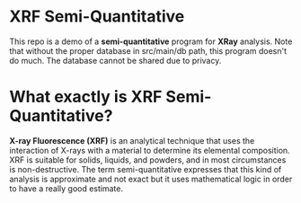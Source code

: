 # XRF Semi-Quantitative

This repo is a demo of a **semi-quantitative** program for **XRay** analysis. Note that without the proper database in
src/main/db path, this program doesn't do much. The database cannot be shared due to privacy.

# What exactly is XRF Semi-Quantitative?

**X-ray Fluorescence (XRF)** is an analytical technique that uses the interaction of X-rays with a material to determine
its elemental composition. XRF is suitable for solids, liquids, and powders, and in most circumstances is
non-destructive. The term semi-quantitative expresses that this kind of analysis is approximate and not exact but it
uses mathematical logic in order to have a really good estimate.
